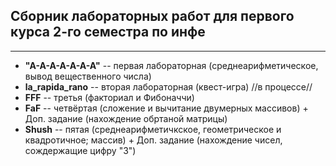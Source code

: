 ## Сборник лабораторных работ для первого курса 2-го семестра по инфе
____
+ __"A-A-A-A-A-A-A"__ -- первая лабораторная (среднеарифметическое, вывод вещественного числа)
+ __la_rapida_rano__ -- вторая лабораторная (квест-игра) //в процессе//
+ __FFF__ -- третья (факториал и Фибоначчи) 
+ __FaF__ -- четвёртая (сложение и вычитание двумерных массивов) + Доп. задание (нахождение обртаной матрицы)
+ __Shush__ -- пятая (среднеарифметичкское, геометрическое и квадротичное; массив) + Доп. задание (нахождение чисел, сождержащие цифру "3")
